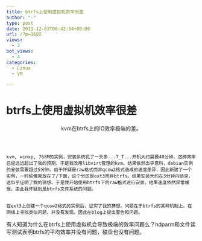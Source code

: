 ```yaml
---
title: btrfs上使用虚拟机效率很差
author: "-"
type: post
date: 2011-12-03T06:42:54+00:00
url: /?p=1682
views:
  - 3
bot_views:
  - 4
categories:
  - Linux
  - VM

---
```

# btrfs上使用虚拟机效率很差
<header>kvm在btrfs上的IO效率极端的差。</header> 
  
    kvm, winxp, 768M的实例，安装系统花了一天多...T_T...开机大约需要40分钟。这种效率已经远远超出了我的预期，于是我改用libvirt管理的kvm。结果依然出乎意料，debian实例的安装需要超过5分钟。由于怀疑是raw格式而非qcow2格式造成的速度差异，因此新建了一个实例，一时偷懒就放在了/下面，这个分区是ext3而非btrfs。结果安装大约在3分钟内结束，这似乎证明了我的猜想。于是我开始使用btrfs下的raw格式进行安装，结果速度依然异常缓慢。由此我怀疑到是btrfs文件系统的问题。
  
  
    在ext3上创建一个qcow2格式的实例后，证实了我的猜想。问题在于btrfs的某种机制上。在网络上寻找类似问题，并没有发现。因此在blog上提出警告和问题。
 有人知道为什么在btrfs上使用虚拟机会导致极端的效率问题么？hdparm和文件读写测试表明btrfs的平均效率并没有问题，磁盘也没有问题。
  
